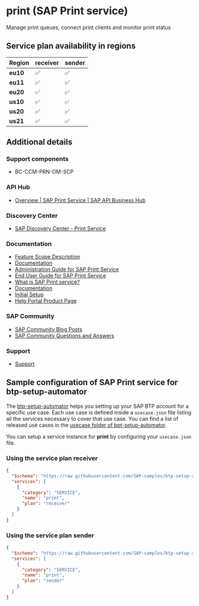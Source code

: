 # print (SAP Print service)

Manage print queues, connect print clients and monitor print status

## Service plan availability in regions

| Region | receiver | sender |
|--------|----------|--------|
|  **eu10** | ✅ | ✅ |
|  **eu11** | ✅ | ✅ |
|  **eu20** | ✅ | ✅ |
|  **us10** | ✅ | ✅ |
|  **us20** | ✅ | ✅ |
|  **us21** | ✅ | ✅ |

## Additional details

### Support components

- BC-CCM-PRN-OM-SCP

### API Hub

- [Overview | SAP Print Service | SAP API Business Hub](https://api.sap.com/package/SCPPrintService/overview)

### Discovery Center

- [SAP Discovery Center - Print Service](https://discovery-center.cloud.sap/serviceCatalog/print-service)

### Documentation

- [Feature Scope Description](https://help.sap.com/doc/4e8b1f3ae56d4de2a60d9b60685fe83a/SHIP/en-US/8c0d3ecb69d64505b9fcd4c2086fc8b7.pdf)
- [Documentation](https://help.sap.com/viewer/07d0692a5a994703992d7538ad78d54b/SHIP/en-US)
- [Administration Guide for SAP Print Service](https://help.sap.com/viewer/07d0692a5a994703992d7538ad78d54b/SHIP/en-US/5abafd8af72e4a88a4cfaa39ca9b8e2b.html)
- [End User Guide for SAP Print Service](https://help.sap.com/viewer/7615de0949ce441d8bc5df7725a6bfc6/SHIP/en-US/f9b7721c83724178a87702d8bf1eb464.html)
- [What is SAP Print service?](https://help.sap.com/viewer/9fd06c162b874c3bac7ef214be7fdb9a/SHIP/en-US)
- [Documentation](https://help.sap.com/viewer/9fd06c162b874c3bac7ef214be7fdb9a/SHIP/en-US/553c9ca63cd84537b140d2aa547b8c02.html)
- [Initial Setup](https://help.sap.com/viewer/9fd06c162b874c3bac7ef214be7fdb9a/SHIP/en-US/f24202b39b614bd6b81c4f8513d0244f.html)
- [Help Portal Product Page](https://help.sap.com/viewer/product/SCP_PRINT_SERVICE/SHIP/en-US)

### SAP Community

- [SAP Community Blog Posts](https://community.sap.com/search/?ct=blog&q=SAP%20Print%20service)
- [SAP Community Questions and Answers](https://community.sap.com/search/?ct=qa&q=SAP%20Print%20service)

### Support

- [Support](https://launchpad.support.sap.com)

## Sample configuration of **SAP Print service** for btp-setup-automator

The [btp-setup-automator](https://github.com/SAP-samples/btp-setup-automator) helps you setting up your SAP BTP account for a specific use case. Each use case is defined inside a `usecase.json` file listing all the services necessary to cover that use case. You can find a list of released use cases in the [usecase folder of bpt-setup-automator](https://github.com/SAP-samples/btp-setup-automator/tree/main/usecases).

You can setup a service instance for **print** by configuring your `usecase.json` file.

### Using the service plan **receiver**

```json
{
  "$schema": "https://raw.githubusercontent.com/SAP-samples/btp-setup-automator/main/libs/btpsa-usecase.json",
  "services": [
    {
      "category": "SERVICE",
      "name": "print",
      "plan": "receiver"
    }
  ]
}
```

### Using the service plan **sender**

```json
{
  "$schema": "https://raw.githubusercontent.com/SAP-samples/btp-setup-automator/main/libs/btpsa-usecase.json",
  "services": [
    {
      "category": "SERVICE",
      "name": "print",
      "plan": "sender"
    }
  ]
}
```
